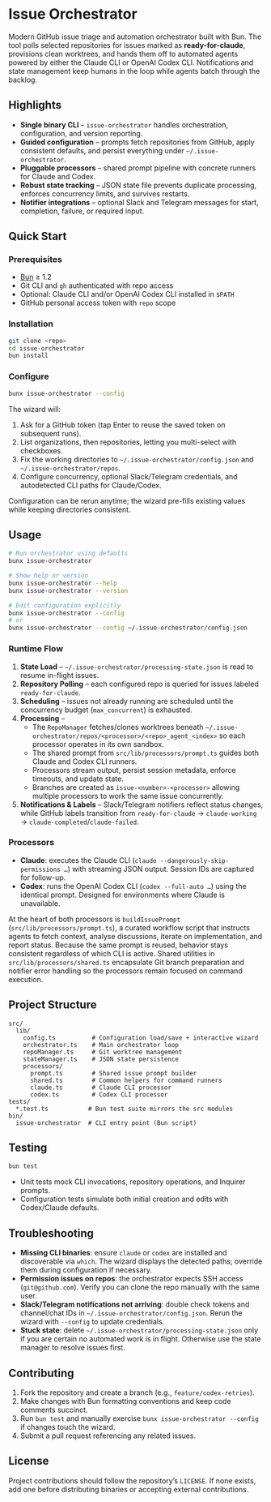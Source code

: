 # Issue Orchestrator

Modern GitHub issue triage and automation orchestrator built with Bun. The tool polls selected repositories for issues marked as **ready-for-claude**, provisions clean worktrees, and hands them off to automated agents powered by either the Claude CLI or OpenAI Codex CLI. Notifications and state management keep humans in the loop while agents batch through the backlog.

## Highlights

- **Single binary CLI** – `issue-orchestrator` handles orchestration, configuration, and version reporting.
- **Guided configuration** – prompts fetch repositories from GitHub, apply consistent defaults, and persist everything under `~/.issue-orchestrator`.
- **Pluggable processors** – shared prompt pipeline with concrete runners for Claude and Codex.
- **Robust state tracking** – JSON state file prevents duplicate processing, enforces concurrency limits, and survives restarts.
- **Notifier integrations** – optional Slack and Telegram messages for start, completion, failure, or required input.

## Quick Start

### Prerequisites

- [Bun](https://bun.sh/) ≥ 1.2
- Git CLI and `gh` authenticated with repo access
- Optional: Claude CLI and/or OpenAI Codex CLI installed in `$PATH`
- GitHub personal access token with `repo` scope

### Installation

```bash
git clone <repo>
cd issue-orchestrator
bun install
```

### Configure

```bash
bunx issue-orchestrator --config
```

The wizard will:

1. Ask for a GitHub token (tap Enter to reuse the saved token on subsequent runs).
2. List organizations, then repositories, letting you multi-select with checkboxes.
3. Fix the working directories to `~/.issue-orchestrator/config.json` and `~/.issue-orchestrator/repos`.
4. Configure concurrency, optional Slack/Telegram credentials, and autodetected CLI paths for Claude/Codex.

Configuration can be rerun anytime; the wizard pre-fills existing values while keeping directories consistent.

## Usage

```bash
# Run orchestrator using defaults
bunx issue-orchestrator

# Show help or version
bunx issue-orchestrator --help
bunx issue-orchestrator --version

# Edit configuration explicitly
bunx issue-orchestrator --config
# or
bunx issue-orchestrator --config ~/.issue-orchestrator/config.json
```

### Runtime Flow

1. **State Load** – `~/.issue-orchestrator/processing-state.json` is read to resume in-flight issues.
2. **Repository Polling** – each configured repo is queried for issues labeled `ready-for-claude`.
3. **Scheduling** – issues not already running are scheduled until the concurrency budget (`max_concurrent`) is exhausted.
4. **Processing** –
   - The `RepoManager` fetches/clones worktrees beneath `~/.issue-orchestrator/repos/<processor>/<repo>_agent_<index>` so each processor operates in its own sandbox.
   - The shared prompt from `src/lib/processors/prompt.ts` guides both Claude and Codex CLI runners.
   - Processors stream output, persist session metadata, enforce timeouts, and update state.
   - Branches are created as `issue-<number>-<processor>` allowing multiple processors to work the same issue concurrently.
5. **Notifications & Labels** – Slack/Telegram notifiers reflect status changes, while GitHub labels transition from `ready-for-claude` → `claude-working` → `claude-completed`/`claude-failed`.

### Processors

- **Claude**: executes the Claude CLI (`claude --dangerously-skip-permissions …`) with streaming JSON output. Session IDs are captured for follow-up.
- **Codex**: runs the OpenAI Codex CLI (`codex --full-auto …`) using the identical prompt. Designed for environments where Claude is unavailable.

At the heart of both processors is `buildIssuePrompt` (`src/lib/processors/prompt.ts`), a curated workflow script that instructs agents to fetch context, analyse discussions, iterate on implementation, and report status. Because the same prompt is reused, behavior stays consistent regardless of which CLI is active. Shared utilities in `src/lib/processors/shared.ts` encapsulate Git branch preparation and notifier error handling so the processors remain focused on command execution.

## Project Structure

```
src/
  lib/
    config.ts          # Configuration load/save + interactive wizard
    orchestrator.ts    # Main orchestrator loop
    repoManager.ts     # Git worktree management
    stateManager.ts    # JSON state persistence
    processors/
      prompt.ts        # Shared issue prompt builder
      shared.ts        # Common helpers for command runners
      claude.ts        # Claude CLI processor
      codex.ts         # Codex CLI processor
tests/
  *.test.ts           # Bun test suite mirrors the src modules
bin/
  issue-orchestrator  # CLI entry point (Bun script)
```

## Testing

```bash
bun test
```

- Unit tests mock CLI invocations, repository operations, and Inquirer prompts.
- Configuration tests simulate both initial creation and edits with Codex/Claude defaults.

## Troubleshooting

- **Missing CLI binaries**: ensure `claude` or `codex` are installed and discoverable via `which`. The wizard displays the detected paths; override them during configuration if necessary.
- **Permission issues on repos**: the orchestrator expects SSH access (`git@github.com`). Verify you can clone the repo manually with the same user.
- **Slack/Telegram notifications not arriving**: double check tokens and channel/chat IDs in `~/.issue-orchestrator/config.json`. Rerun the wizard with `--config` to update credentials.
- **Stuck state**: delete `~/.issue-orchestrator/processing-state.json` only if you are certain no automated work is in flight. Otherwise use the state manager to resolve issues first.

## Contributing

1. Fork the repository and create a branch (e.g., `feature/codex-retries`).
2. Make changes with Bun formatting conventions and keep code comments succinct.
3. Run `bun test` and manually exercise `bunx issue-orchestrator --config` if changes touch the wizard.
4. Submit a pull request referencing any related issues.

## License

Project contributions should follow the repository’s `LICENSE`. If none exists, add one before distributing binaries or accepting external contributions.
